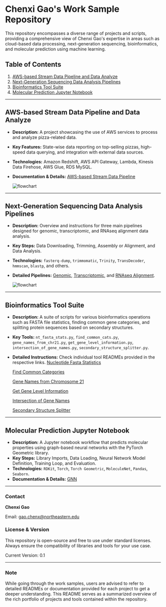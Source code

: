 # Chenxi Gao's Work Sample Repository

This repository encompasses a diverse range of projects and scripts, providing a comprehensive view of Chenxi Gao's expertise in areas such as cloud-based data processing, next-generation sequencing, bioinformatics, and molecular prediction using machine learning.

## Table of Contents
1. [AWS-based Stream Data Pipeline and Data Analyze](https://github.com/chenxi-gao/workSample/tree/main/AWS_stream_data_pipeline)
2. [Next-Generation Sequencing Data Analysis Pipelines](https://github.com/chenxi-gao/workSample/tree/main/BINF_data_pipeline)
3. [Bioinformatics Tool Suite](https://github.com/chenxi-gao/workSample/tree/main/Bioinformatics_Tool_Suite)
4. [Molecular Prediction Jupyter Notebook](https://github.com/chenxi-gao/workSample/tree/main/machine_learning_GNN)

---

## AWS-based Stream Data Pipeline and Data Analyze

- **Description:** A project showcasing the use of AWS services to process and analyze pizza-related data.
- **Key Features:** State-wise data reporting on top-selling pizzas, high-speed data querying, and integration with external data sources.
- **Technologies:** Amazon Redshift, AWS API Gateway, Lambda, Kinesis Data Firehose, AWS Glue, RDS MySQL.
- **Documentation & Details:** [AWS-based Stream Data Pipeline](https://www.notion.so/TORQATA-PIZZA-BUSINESS-7375585a4b3e4d7c9d028f9c4261bc9b)
  
  ![flowchart](https://github.com/chenxi-gao/workSample/blob/main/AWS_stream_data_pipeline/workflow_torqata.png)

---

## Next-Generation Sequencing Data Analysis Pipelines

- **Description:** Overview and instructions for three main pipelines designed for genomic, transcriptomic, and RNAseq alignment data analysis.
- **Key Steps:** Data Downloading, Trimming, Assembly or Alignment, and Data Analysis.
- **Technologies:** `fasterq-dump`, `trimmomatic`, `Trinity`, `TransDecoder`, `hmmscan`, `blastp`, and others.
- **Detailed Pipelines:** [Genomic](./BINF_data_pipeline/assembleGenome/README.md), [Transcriptomic](./BINF_data_pipeline/assembleTranscriptome/README.md), and [RNAseq Alignment](./BINF_data_pipeline/shortReadAlignment/README.md).
  
  ![flowchart](https://github.com/chenxi-gao/workSample/blob/main/BINF_data_pipeline/BINF_data_pipeline.png)

---

## Bioinformatics Tool Suite

- **Description:** A suite of scripts for various bioinformatics operations such as FASTA file statistics, finding common gene categories, and splitting protein sequences based on secondary structures.
- **Key Tools:** `nt_fasta_stats.py`, `find_common_cats.py`, `gene_names_from_chr21.py`, `get_gene_level_information.py`, `intersection_of_gene_names.py`, `secondary_structure_splitter.py`.
- **Detailed Instructions:** Check individual tool READMEs provided in the respective links.
    [Nucleotide Fasta Statistics](./Bioinformatics_Tool_Suite/fasta_stats/README.md)
  
    [Find Common Categories](./Bioinformatics_Tool_Suite/find_common_cats/README.md)
  
    [Gene Names from Chromosome 21](./Bioinformatics_Tool_Suite/gene_names_from_chr21/README.md)
  
    [Get Gene Level Information](./Bioinformatics_Tool_Suite/get_gene_level_information/README.md)
  
    [Intersection of Gene Names](./Bioinformatics_Tool_Suite/intersection_of_gene_names/README.md)
  
    [Secondary Structure Splitter](./Bioinformatics_Tool_Suite/ss_spliter/README.md)

---

## Molecular Prediction Jupyter Notebook

- **Description:** A Jupyter notebook workflow that predicts molecular properties using graph-based neural networks with the PyTorch Geometric library.
- **Key Steps:** Library Imports, Data Loading, Neural Network Model Definition, Training Loop, and Evaluation.
- **Technologies:** `RDKit`, `Torch`, `Torch Geometric`, `MoleculeNet`, `Pandas`, `Seaborn`.
- **Documentation & Details:** [GNN](https://github.com/chenxi-gao/workSample/blob/main/machine_learning_GNN/README.md)


---

### Contact

**Chenxi Gao**  

Email: gao.chenx@northeastern.edu

### License & Version

This repository is open-source and free to use under standard licenses. Always ensure the compatibility of libraries and tools for your use case.

Current Version: 0.1

---

### Note

While going through the work samples, users are advised to refer to detailed READMEs or documentation provided for each project to get a deeper understanding. This README serves as a summarized overview of the rich portfolio of projects and tools contained within the repository.
